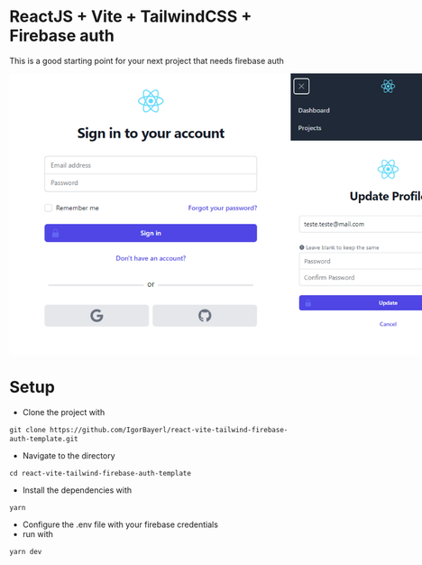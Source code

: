 # ReactJS + Vite + TailwindCSS + Firebase auth

This is a good starting point for your next project that needs firebase auth

<div style="display:flex;">
<img  src="./images/Screenshot_1.png" height="500">
<img src="./images/Screenshot_2.png" height="500">
<img src="./images/Screenshot_3.png" height="500">
</div>

# Setup

- Clone the project with 
```
git clone https://github.com/IgorBayerl/react-vite-tailwind-firebase-auth-template.git
```
- Navigate to the directory
```
cd react-vite-tailwind-firebase-auth-template
```
- Install the dependencies with
```
yarn
```
- Configure the .env file with your firebase credentials
- run with
```
yarn dev
```
